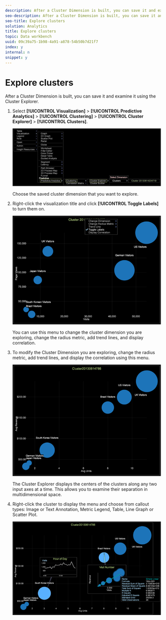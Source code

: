 ```yaml
---
description: After a Cluster Dimension is built, you can save it and examine it using the Cluster Explorer.
seo-description: After a Cluster Dimension is built, you can save it and examine it using the Cluster Explorer.
seo-title: Explore clusters
solution: Analytics
title: Explore clusters
topic: Data workbench
uuid: 09c39a75-1b98-4a91-a878-54b50b7d21f7
index: y
internal: n
snippet: y
---
```


# Explore clusters

After a Cluster Dimension is built, you can save it and examine it using the Cluster Explorer.

1. Select **[!UICONTROL Visualization]** > **[!UICONTROL Predictive Analytics]** > **[!UICONTROL Clustering]** > **[!UICONTROL Cluster Explorer]** > **[!UICONTROL Clusters]**.

   ![](assets/explore_clusters_1.png)

   Choose the saved cluster dimension that you want to explore. 

1. Right-click the visualization title and click **[!UICONTROL Toggle Labels]** to turn them on.

   ![](assets/explore_clusters_2.png)

   You can use this menu to change the cluster dimension you are exploring, change the radius metric, add trend lines, and display correlation. 

1. To modify the Cluster Dimension you are exploring, change the radius metric, add trend lines, and display the correlation using this menu.

   ![](assets/explore_clusters_3.png)

   The Cluster Explorer displays the centers of the clusters along any two input axes at a time. This allows you to examine their separation in multidimensional space. 

1. Right-click the cluster to display the menu and choose from callout types: Image or Text Annotation, Metric Legend, Table, Line Graph or Scatter Plot.

   ![](assets/explore_clusters_4.png)

